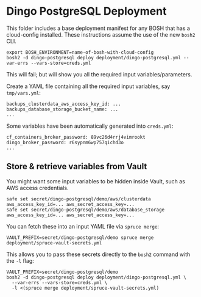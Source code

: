 # Dingo PostgreSQL Deployment

This folder includes a base deployment manifest for any BOSH that has a cloud-config installed. These instructions assume the use of the new `bosh2` CLI.

```
export BOSH_ENVIRONMENT=name-of-bosh-with-cloud-config
bosh2 -d dingo-postgresql deploy deployment/dingo-postgresql.yml --var-errs --vars-store=creds.yml
```

This will fail; but will show you all the required input variables/parameters.

Create a YAML file containing all the required input variables, say `tmp/vars.yml`:

```
backups_clusterdata_aws_access_key_id: ...
backups_database_storage_bucket_name: ...
...
```

Some variables have been automatically generated into `creds.yml`:

```
cf_containers_broker_password: 89vc26d4rrj4vimrookt
dingo_broker_password: r6sypnm6wp757qichd3o
...
```

## Store & retrieve variables from Vault

You might want some input variables to be hidden inside Vault, such as AWS access credentials.

```
safe set secret/dingo-postgresql/demo/aws/clusterdata aws_access_key_id=... aws_secret_access_key=...
safe set secret/dingo-postgresql/demo/aws/database_storage aws_access_key_id=... aws_secret_access_key=...
```

You can fetch these into an input YAML file via `spruce merge`:

```
VAULT_PREFIX=secret/dingo-postgresql/demo spruce merge deployment/spruce-vault-secrets.yml
```

This allows you to pass these secrets directly to the `bosh2` command with the `-l` flag:

```
VAULT_PREFIX=secret/dingo-postgresql/demo
bosh2 -d dingo-postgresql deploy deployment/dingo-postgresql.yml \
  --var-errs --vars-store=creds.yml \
  -l <(spruce merge deployment/spruce-vault-secrets.yml)
```
